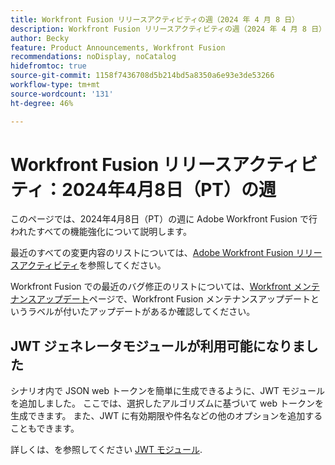 ```yaml
---
title: Workfront Fusion リリースアクティビティの週（2024 年 4 月 8 日）
description: Workfront Fusion リリースアクティビティの週（2024 年 4 月 8 日）
author: Becky
feature: Product Announcements, Workfront Fusion
recommendations: noDisplay, noCatalog
hidefromtoc: true
source-git-commit: 1158f7436708d5b214bd5a8350a6e93e3de53266
workflow-type: tm+mt
source-wordcount: '131'
ht-degree: 46%

---
```


# Workfront Fusion リリースアクティビティ：2024年4月8日（PT）の週

このページでは、2024年4月8日（PT）の週に Adobe Workfront Fusion で行われたすべての機能強化について説明します。

最近のすべての変更内容のリストについては、[Adobe Workfront Fusion リリースアクティビティ](../../../product-announcements/product-releases/fusion-release-activity/fusion-release-activity.md)を参照してください。

Workfront Fusion での最近のバグ修正のリストについては、[Workfront メンテナンスアップデート](https://experienceleague.adobe.com/docs/workfront-known-issues/releases/current-updates.html?lang=ja)ページで、Workfront Fusion メンテナンスアップデートというラベルが付いたアップデートがあるか確認してください。

## JWT ジェネレータモジュールが利用可能になりました

シナリオ内で JSON web トークンを簡単に生成できるように、JWT モジュールを追加しました。 ここでは、選択したアルゴリズムに基づいて web トークンを生成できます。 また、JWT に有効期限や件名などの他のオプションを追加することもできます。

詳しくは、を参照してください [JWT モジュール](/help/quicksilver/workfront-fusion/apps-and-their-modules/jwt-modules.md).

